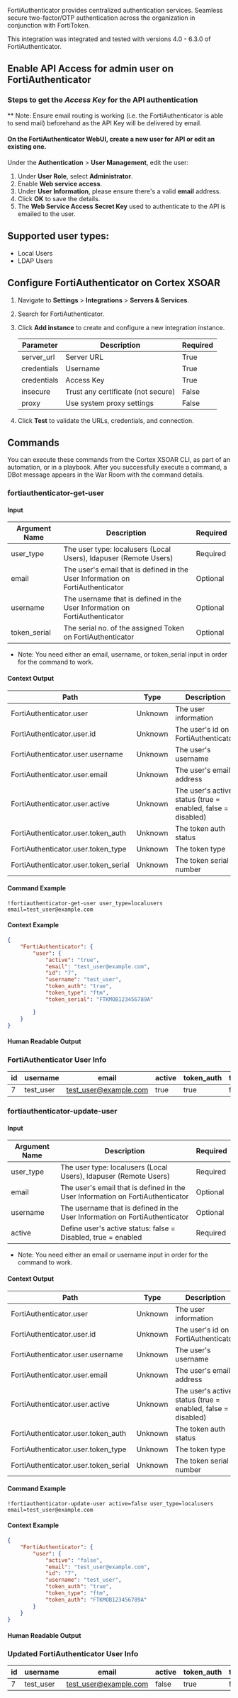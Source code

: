 
FortiAuthenticator provides centralized authentication services. 
Seamless secure two-factor/OTP authentication across the organization in conjunction with FortiToken.

This integration was integrated and tested with versions 4.0 - 6.3.0 of FortiAuthenticator.

## Enable API Access for admin user on FortiAuthenticator

### Steps to get the ***Access Key*** for the API authentication

** Note: Ensure email routing is working (i.e. the FortiAuthenticator is able to send mail) beforehand as the API Key will be delivered by email.

#### On the FortiAuthenticator WebUI, create a new user for API or edit an existing one. 

Under the **Authentication** > **User Management**, edit the user: 

1. Under **User Role**, select **Administrator**.
2. Enable **Web service access**.
3. Under **User Information**, please ensure there's  a valid **email** address.
4. Click **OK** to save the details.
5. The **Web Service Access Secret Key** used to authenticate to the API is emailed to the user.


## Supported user types:

- Local Users
- LDAP Users



## Configure FortiAuthenticator on Cortex XSOAR

1. Navigate to **Settings** > **Integrations** > **Servers & Services**.
2. Search for FortiAuthenticator.
3. Click **Add instance** to create and configure a new integration instance.

    | **Parameter** | **Description** | **Required** |
    | --- | --- | --- |
    | server_url | Server URL | True |
    | credentials | Username | True |
    | credentials | Access Key | True |
    | insecure | Trust any certificate \(not secure\) | False |
    | proxy | Use system proxy settings | False |

4. Click **Test** to validate the URLs, credentials, and connection.

## Commands

You can execute these commands from the Cortex XSOAR CLI, as part of an automation, or in a playbook.
After you successfully execute a command, a DBot message appears in the War Room with the command details.

### fortiauthenticator-get-user

#### Input

| **Argument Name** | **Description** | **Required** |
| --- | --- | --- |
| user_type | The user type:  localusers (Local Users), ldapuser (Remote Users) | Required | 
| email | The user's email that is defined in the User Information on FortiAuthenticator | Optional | 
| username | The username that is defined in the User Information on FortiAuthenticator | Optional | 
| token_serial | The serial no. of the assigned Token on FortiAuthenticator | Optional | 

- Note: You need either an email, username, or token_serial input in order for the command to work.

#### Context Output

| **Path** | **Type** | **Description** |
| --- | --- | --- |
| FortiAuthenticator.user | Unknown | The user information | 
| FortiAuthenticator.user.id | Unknown | The user's id on FortiAuthenticator | 
| FortiAuthenticator.user.username | Unknown | The user's username | 
| FortiAuthenticator.user.email | Unknown | The user's email address | 
| FortiAuthenticator.user.active | Unknown | The user's active status (true = enabled, false = disabled) | 
| FortiAuthenticator.user.token_auth | Unknown | The token auth status | 
| FortiAuthenticator.user.token_type | Unknown | The token type | 
| FortiAuthenticator.user.token_serial | Unknown | The token serial number | 


#### Command Example

```!fortiauthenticator-get-user user_type=localusers email=test_user@example.com```

#### Context Example

```json
{
    "FortiAuthenticator": {
        "user": {
            "active": "true",
            "email": "test_user@example.com",
            "id": "7",
            "username": "test_user",
            "token_auth": "true",
            "token_type": "ftm",
            "token_serial": "FTKMOB123456789A"

        }
    }
}
```

#### Human Readable Output

### FortiAuthenticator User Info

|id|username|email|active|token_auth|token_type|token_serial|
|---|---|---|---|---|---|---|
| 7 | test_user | test_user@example.com | true | true | ftm | FTKMOB123456789A |

### fortiauthenticator-update-user

#### Input

| **Argument Name** | **Description** | **Required** |
| --- | --- | --- |
| user_type | The user type:  localusers (Local Users), ldapuser (Remote Users) | Required | 
| email | The user's email that is defined in the User Information on FortiAuthenticator | Optional | 
| username | The username that is defined in the User Information on FortiAuthenticator | Optional | 
| active | Define user's active status:  false = Disabled, true = enabled | Required | 

- Note: You need either an email or username input in order for the command to work.

#### Context Output

| **Path** | **Type** | **Description** |
| --- | --- | --- |
| FortiAuthenticator.user | Unknown | The user information | 
| FortiAuthenticator.user.id | Unknown | The user's id on FortiAuthenticator | 
| FortiAuthenticator.user.username | Unknown | The user's username | 
| FortiAuthenticator.user.email | Unknown | The user's email address | 
| FortiAuthenticator.user.active | Unknown | The user's active status (true = enabled, false = disabled) | 
| FortiAuthenticator.user.token_auth | Unknown | The token auth status | 
| FortiAuthenticator.user.token_type | Unknown | The token type | 
| FortiAuthenticator.user.token_serial | Unknown | The token serial number | 

#### Command Example

```!fortiauthenticator-update-user active=false user_type=localusers email=test_user@example.com```

#### Context Example

```json
{
    "FortiAuthenticator": {
        "user": {
            "active": "false",
            "email": "test_user@example.com",
            "id": "7",
            "username": "test_user",
            "token_auth": "true",
            "token_type": "ftm",
            "token_auth": "FTKMOB123456789A"
        }
    }
}
```

#### Human Readable Output

### Updated FortiAuthenticator User Info

|id|username|email|active|token_auth|token_type|token_serial|
|---|---|---|---|---|---|---|
| 7 | test_user | test_user@example.com | false | true | ftm | FTKMOB123456789A |






